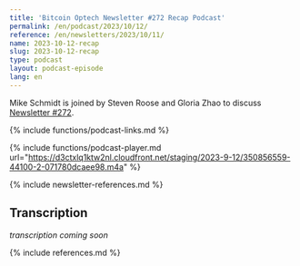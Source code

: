 ```yaml
---
title: 'Bitcoin Optech Newsletter #272 Recap Podcast'
permalink: /en/podcast/2023/10/12/
reference: /en/newsletters/2023/10/11/
name: 2023-10-12-recap
slug: 2023-10-12-recap
type: podcast
layout: podcast-episode
lang: en
---
```

Mike Schmidt is joined by Steven Roose and Gloria Zhao to discuss [Newsletter #272]({{page.reference}}).

{% include functions/podcast-links.md %}

{% include functions/podcast-player.md url="https://d3ctxlq1ktw2nl.cloudfront.net/staging/2023-9-12/350856559-44100-2-071780dcaee98.m4a" %}

{% include newsletter-references.md %}

## Transcription

_transcription coming soon_

{% include references.md %}

